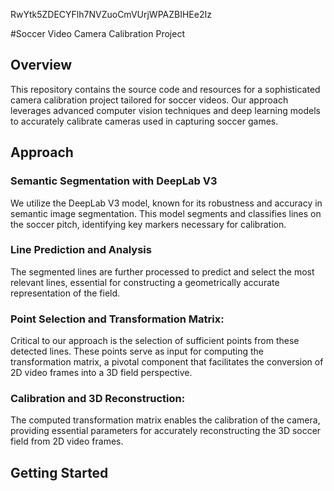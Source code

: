 RwYtk5ZDECYFlh7NVZuoCmVUrjWPAZBIHEe2Iz

#Soccer Video Camera Calibration Project

## Overview
This repository contains the source code and resources for a sophisticated camera calibration project tailored for soccer videos. Our approach leverages advanced computer vision techniques and deep learning models to accurately calibrate cameras used in capturing soccer games.
## Approach 

### Semantic Segmentation with DeepLab V3 
We utilize the DeepLab V3 model, known for its robustness and accuracy in semantic image segmentation. This model segments and classifies lines on the soccer pitch, identifying key markers necessary for calibration.

### Line Prediction and Analysis
The segmented lines are further processed to predict and select the most relevant lines, essential for constructing a geometrically accurate representation of the field.

### Point Selection and Transformation Matrix:
Critical to our approach is the selection of sufficient points from these detected lines. These points serve as input for computing the transformation matrix, a pivotal component that facilitates the conversion of 2D video frames into a 3D field perspective.
### Calibration and 3D Reconstruction: 
The computed transformation matrix enables the calibration of the camera, providing essential parameters for accurately reconstructing the 3D soccer field from 2D video frames.

## Getting Started


